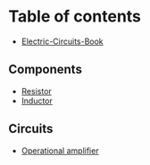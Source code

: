 # Table of contents

* [Electric-Circuits-Book](README.md)

## Components

* [Resistor](components/resistor.md)
* [Inductor](components/inductor.md)

## Circuits

* [Operational amplifier](circuits/operational-amplifier.md)

